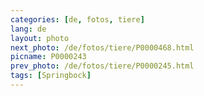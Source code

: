 ```yaml
---
categories: [de, fotos, tiere]
lang: de
layout: photo
next_photo: /de/fotos/tiere/P0000468.html
picname: P0000243
prev_photo: /de/fotos/tiere/P0000245.html
tags: [Springbock]
---
```

